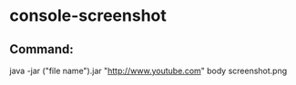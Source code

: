 # console-screenshot

## Command:
java -jar ("file name").jar "http://www.youtube.com" body screenshot.png
